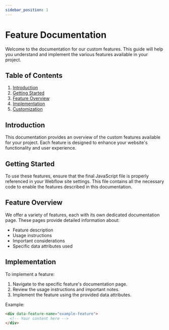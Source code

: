 ```yaml
---
sidebar_position: 1
---
```


# Feature Documentation

Welcome to the documentation for our custom features. This guide will help you understand and implement the various features available in your project.

## Table of Contents

1. [Introduction](#introduction)
2. [Getting Started](#getting-started)
3. [Feature Overview](#feature-overview)
4. [Implementation](#implementation)
5. [Customization](#customization)

## Introduction

This documentation provides an overview of the custom features available for your project. Each feature is designed to enhance your website's functionality and user experience.

## Getting Started

To use these features, ensure that the final JavaScript file is properly referenced in your Webflow site settings. This file contains all the necessary code to enable the features described in this documentation.

## Feature Overview

We offer a variety of features, each with its own dedicated documentation page. These pages provide detailed information about:

- Feature description
- Usage instructions
- Important considerations
- Specific data attributes used

## Implementation

To implement a feature:

1. Navigate to the specific feature's documentation page.
2. Review the usage instructions and important notes.
3. Implement the feature using the provided data attributes.

Example:
```html
<div data-feature-name="example-feature">
  <!-- Your content here -->
</div>